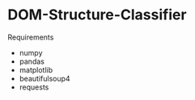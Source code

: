 # DOM-Structure-Classifier

Requirements

<ul>
  <li>numpy</li>
  <li>pandas</li>
  <li>matplotlib</li>
  <li>beautifulsoup4</li>
  <li>requests</li>
</ul>
